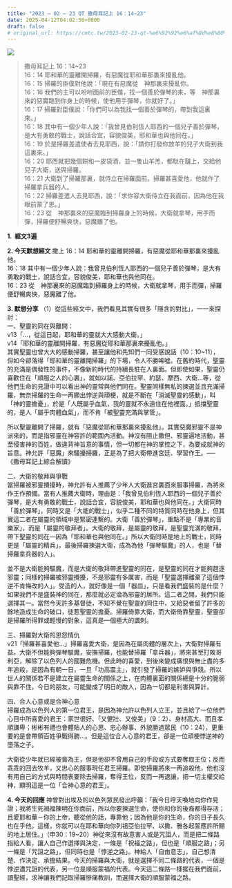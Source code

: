 ```yaml
---
title: "2023 – 02 – 23 QT 撒母耳記上 16：14~23"
date: 2025-04-12T04:02:50+0800
draft: false
# original_url: https://cmtc.tw/2023-02-23-qt-%e6%92%92%e6%af%8d%e8%80%b3%e8%a8%98%e4%b8%8a-16%ef%bc%9a1423
---
```


![](/images/qt.jpg)
> 撒母耳記上 16：14\~23  
> 16：14 耶和華的靈離開掃羅，有惡魔從耶和華那裏來擾亂他。  
> 16：15 掃羅的臣僕對他說：「現在有惡魔從　神那裏來擾亂你。  
> 16：16 我們的主可以吩咐面前的臣僕，找一個善於彈琴的來，等　神那裏來的惡魔臨到你身上的時候，使他用手彈琴，你就好了。」  
> 16：17 掃羅對臣僕說：「你們可以為我找一個善於彈琴的，帶到我這裏來。」  
> 16：18 其中有一個少年人說：「我曾見伯利恆人耶西的一個兒子善於彈琴，是大有勇敢的戰士，說話合宜，容貌俊美，耶和華也與他同在。」  
> 16：19 於是掃羅差遣使者去見耶西，說：「請你打發你放羊的兒子大衛到我這裏來。」  
> 16：20 耶西就把幾個餅和一皮袋酒，並一隻山羊羔，都馱在驢上，交給他兒子大衛，送與掃羅。  
> 16：21 大衛到了掃羅那裏，就侍立在掃羅面前。掃羅甚喜愛他，他就作了掃羅拿兵器的人。  
> 16：22 掃羅差遣人去見耶西，說：「求你容大衛侍立在我面前，因為他在我眼前蒙了恩。」  
> 16：23 從　神那裏來的惡魔臨到掃羅身上的時候，大衛就拿琴，用手而彈，掃羅便舒暢爽快，惡魔離了他。

**1.  經文3遍**

**2. 今天默想經文**
撒上 16：14 耶和華的靈離開掃羅，有惡魔從耶和華那裏來擾亂他。  
16：18 其中有一個少年人說：我曾見伯利恆人耶西的一個兒子善於彈琴，是大有勇敢的戰士，說話合宜，容貌俊美，耶和華也與他同在。  
16：23 從　神那裏來的惡魔臨到掃羅身上的時候，大衛就拿琴，用手而彈，掃羅便舒暢爽快，惡魔離了他。

**3. 默想分享**
（1）從這些經文中，我們看見其實有很多「隱含的對比」，一一來探討：  
一、聖靈的同在與離開：  
v13「…，從這日起，耶和華的靈就大大感動大衛。」  
v14「耶和華的靈離開掃羅，有惡魔從耶和華那裏來擾亂他。」  
其實聖靈也曾大大的感動掃羅，甚至讓他和先知們一同受感說話（10：10\~11），但如今卻落得「耶和華的靈離開掃羅」的下場，令人不勝唏噓。在舊約時代，聖靈的充滿是偶發性的事件，不像新約時代的持續長駐在人裏面。但即使如果，聖靈仍喜歡住在「順服之人的心裏」，就如以諾、亞伯拉罕、約瑟、摩西、大衛…等，從他們生命的見證中可以看出神的靈常與他們同在。聖靈同樣無私的揀選並且充滿掃羅，無奈掃羅的生命一再顯出悖逆與頑梗，就是不斷在「消滅聖靈的感動」，叫「神的靈擔憂」，於是「人既屬乎血氣，我的靈就不永遠住在他裡面。」抵擋聖靈的，是人「屬乎肉體血氣」，而不肯「被聖靈充滿與掌管」。

所以聖靈離開了掃羅，就有「惡魔從耶和華那裏來擾亂他」。其實惡魔邪靈不是神派來的，而是指邪靈在神容許的範圍內活動。神沒有阻止撒但、邪靈遍地活動，甚至侵害神的百姓，做違背神旨意的事情，但一切都在神的掌控之下，為要成就神的旨意。神允許「惡魔」來騷擾掃羅，正是為了把大衛帶進宮廷、學習作王。── 《撒母耳記上綜合解讀》

二、大衛的敬拜與爭戰  
當掃羅被邪靈攪擾時，神允許有人推薦了少年人大衛進宮裏面來服事掃羅，為將來作王作預備。當有人推薦大衛時，理由是：「我曾見伯利恆人耶西的一個兒子善於彈琴，是大有勇敢的戰士，說話合宜，容貌俊美，耶和華也與他同在。」大衛同時「善於彈琴」，同時又是「大能的戰士」，似乎二種不同的特質同時在他身上，但其實這二者在屬靈的領域中是緊密連繫的。大衛「善於彈琴」，重點不是「專業的音樂家」，而是「屬靈的敬拜者」。大衛的敬拜，是屬靈的敬拜，是聖靈充滿的敬拜，帶下聖靈的同在—因為「耶和華也與他同在。」所以大衛同時是地上的戰士，同時更是「屬靈的精兵」。最後掃羅揀選大衛，成為為他「彈琴驅魔」的人，也是「替掃羅拿兵器的人」。

並不是大衛能夠驅魔，而是大衛的敬拜帶進聖靈的同在，是聖靈的同在才能夠趕逐邪靈；同樣的掃羅被邪靈攪擾，不是邪靈有多厲害，而是「聖靈選擇離棄了這個悖逆不肯悔改的人」。受造的人，就好像是一個「器皿」，只是看我們盛裝的是什麼？如果我們不是盛裝神的同在，那麼就必定淪為邪靈的居所。這二者之間，我們只能選擇其一。當然今天許多基督徒，不知不覺在聖靈的同住中，又給惡者留了許多的餘地造成生命的破口，徒惹聖靈的擔憂。掃羅倚靠大衛，而大衛倚靠聖靈，聖靈卻 是掃羅所得罪或輕慢的對象，這真是一個極大的諷刺。

三、掃羅對大衛的恩怨情仇  
v21「掃羅甚喜愛他…」掃羅喜愛大衛，是因為在屬肉體的層次上，大衛對掃羅有益。大衛不但能夠彈琴驅魔，安撫掃羅，也能替掃羅「拿兵器」，將來甚至打敗哥利亞，解除了以色列人的國難危機。但此時的喜愛，到後來變成痛恨與無止盡的多年追殺，是因為有朝一日，一旦「功高震主」，就引發了掃羅的嫉妒與爭競。所以世人的關係若不是建立在屬靈生命的關係之上，在肉體裏面的關係總是十分的脆弱與靠不住，今日的朋友，可能變成了明日的敵人，因為一切都是利害與算計。

四、合人心意或是合神心意  
掃羅成為以色列人的第一位君王，是因為神允許以色列人立王，並且給了一位他們心目中所喜愛的君王：家世很好、「又健壯、又俊美」（9：2）、身材高大、而且孝順謙卑；彬彬有禮也會體貼人的心思、忠心辦事、外貌勝過眾民（10：24），更重要的是會帶領百姓爭戰得勝…。但是這位合人心意的君王，卻是一位頑梗悖逆神的墮落之子。

大衛從少年就已經被膏為王，但是他卻不曾用自己的手段或方式要奪取王位；反而乖乖的回去牧羊，又忠心的服事現任君王掃羅。即使掃羅將來一再追殺他，他也沒有用自己的方式與時間表要除去掃羅，奪得王位，反而一再退讓，把一切主權交給神，顯明這是一位「合神心意的君王」。

**4. 今天的回應**
神曾對出埃及的以色列眾民發出呼籲：「我今日呼天喚地向你作見證；我將生死禍福陳明在你面前，所以你要揀選生命，使你和你的後裔都得存活；且愛耶和華－你的上帝，聽從他的話，專靠他；因為他是你的生命，你的日子長久也在乎他。這樣，你就可以在耶和華向你列祖亞伯拉罕、以撒、雅各起誓應許所賜的地上居住。」（申30：19\~20）神從來沒有故意害人或是咒詛人，而是把二條路指給人看，讓人自己作選擇與決定，一條是「祝福之路」，但也是「順服之路」；另一條是「咒詛之路」，但同時也是「悖逆之路」。神給人「自由意志」，自己想清楚、作決定、承擔結果。今天的掃羅與大衛，就是選擇不同二條路的代表，一個是悖逆遭咒詛的代表，另一位是順服蒙福的代表。今天這二條路一樣擺在我們面前，讀聖經，求神讓我們記取掃羅慘痛教訓，而選擇大衛的順服蒙福之路。
